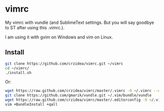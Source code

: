 vimrc
=====

My vimrc with vundle (and SublimeText settings. But you will say goodbye to ST after using this .vimrc.).

I am using it with gvim on Windows and vim on Linux.

## Install

```bash
git clone https://github.com/crzidea/vimrc.git ~/vimrc 
cd ~/vimrc/ 
./install.sh
```

Or:

```bash
wget https://raw.github.com/crzidea/vimrc/master/.vimrc -O ~/.vimrc --no-check-certificate
git clone https://github.com/gmarik/vundle.git ~/.vim/bundle/vundle
wget https://raw.github.com/crzidea/vimrc/master/.editorconfig -O ~/.vim/.editorconfig --no-check-certificate
vim +BundleInstall +qall
```
